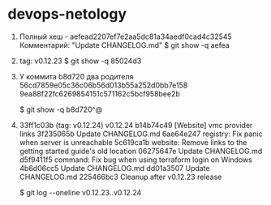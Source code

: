 # devops-netology
1. Полный хеш - aefead2207ef7e2aa5dc81a34aedf0cad4c32545
   Комментарий: "Update CHANGELOG.md"
   $ git show -q aefea

2. tag: v0.12.23
   $ git show -q 85024d3

3. У коммита b8d720 два родителя
   56cd7859e05c36c06b56d013b55a252d0bb7e158
   9ea88f22fc6269854151c571162c5bcf958bee2b
   
   $ git show -q b8d720^@

4. 33ff1c03b (tag: v0.12.24) v0.12.24
   b14b74c49 [Website] vmc provider links
   3f235065b Update CHANGELOG.md
   6ae64e247 registry: Fix panic when server is unreachable
   5c619ca1b website: Remove links to the getting started guide's old location
   06275647e Update CHANGELOG.md
   d5f9411f5 command: Fix bug when using terraform login on Windows
   4b6d06cc5 Update CHANGELOG.md
   dd01a3507 Update CHANGELOG.md
   225466bc3 Cleanup after v0.12.23 release
   
   $ git log --oneline v0.12.23..v0.12.24
